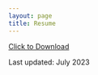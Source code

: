 ```yaml
---
layout: page
title: Resume
---
```


[Click to Download]([https://github.com/cosmintudose/cosmintudose.github.io/assets/img/resume.pdf])


Last updated: July 2023
